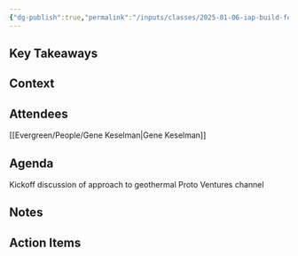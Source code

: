 ```yaml
---
{"dg-publish":true,"permalink":"/inputs/classes/2025-01-06-iap-build-for-ukraine/","tags":["meeting_notes"]}
---
```


## Key Takeaways


## Context


## Attendees
[[Evergreen/People/Gene Keselman\|Gene Keselman]]


## Agenda
Kickoff discussion of approach to geothermal Proto Ventures channel

## Notes

## Action Items
